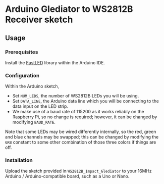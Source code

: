 # Arduino Glediator to WS2812B Receiver sketch

## Usage

### Prerequisites

Install the [FastLED](http://fastled.io/) library within the Arduino IDE.

### Configuration

Within the Arduino sketch,
* Set `NUM_LEDS`, the number of WS2812B LEDs you will be using. 
* Set `DATA_LINE`, the Arduino data line which you will be connecting to the data input on the LED strip. 
* We make use of a baud rate of 115200 as it works reliably on the Raspberry Pi, so no change is required; however, it can be changed by modifying `BAUD_RATE`.

Note that some LEDs may be wired differently internally, so the red, green and blue channels may be swapped; this can be changed by modifying the `GRB` constant to some other combination of those three colors if things are off.

### Installation

Upload the sketch provided in `WS2812B_Impact_Glediator` to your 16MHz Arduino / Arduino-compatible board, such as a Uno or Nano.
